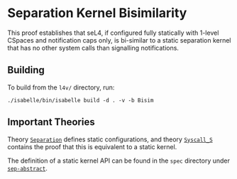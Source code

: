 <!--
     Copyright 2020, Data61, CSIRO (ABN 41 687 119 230)

     SPDX-License-Identifier: CC-BY-SA-4.0
-->

Separation Kernel Bisimilarity
==============================

This proof establishes that seL4, if configured fully statically with 1-level
CSpaces and notification caps only, is bi-similar to a static separation
kernel that has no other system calls than signalling notifications.

Building
--------

To build from the `l4v/` directory, run:

    ./isabelle/bin/isabelle build -d . -v -b Bisim

Important Theories
------------------

Theory [`Separation`](Separation.thy) defines static configurations, and
theory [`Syscall_S`](Syscall_S.thy) contains the proof that this is equivalent
to a static kernel.

The definition of a static kernel API can be found in the `spec` directory
under [`sep-abstract`](../../spec/sep-abstract/).
